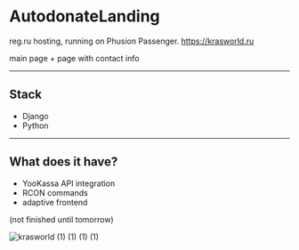 # AutodonateLanding
reg.ru hosting, running on Phusion Passenger. 
https://krasworld.ru

main page + page with contact info

---
## Stack
- Django
- Python

---
## What does it have?
- YooKassa API integration
- RCON commands
- adaptive frontend

(not finished until tomorrow)

![krasworld (1) (1) (1) (1)](https://github.com/equqe/AutodonateWebLanding/assets/145790372/f0aad4ab-16a0-47d5-aea1-d5a6fcad6758)
